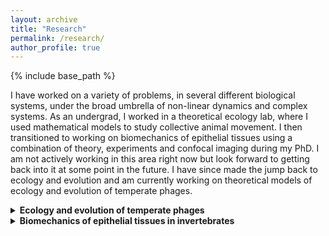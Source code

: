 ```yaml
---
layout: archive
title: "Research"
permalink: /research/
author_profile: true
---
```


{% include base_path %}
<!--- header: --->
<!--- overlay_image: galaxy2.jpg --->

I have worked on a variety of problems, in several different biological systems, under the broad umbrella of non-linear dynamics and complex systems. As an undergrad, I worked in a theoretical ecology lab, where I used mathematical models to study collective animal movement. I then transitioned to working on biomechanics of epithelial tissues using a combination of theory, experiments and confocal imaging during my PhD. I am not actively working in this area right now but look forward to getting back into it at some point in the future. I have since made the jump back to ecology and evolution and am currently working on theoretical models of ecology and evolution of temperate phages.
<details>
  <summary><b>Ecology and evolution of temperate phages</b></summary>

<p>When we normally think of phages (viruses that exclusively infect bacteria), we only think of the lytic life cycle: The virus enters the host cell, hijacks the host machinery to make copies of itself, eventually kills the host and releases its virus offspring that go onto infect other hosts. This picture is true for phages that are obligately lytic. However, temperate phages, in addition to the lytic cycle, can undergo a lysogenic life cycle: they enter the host but instead of hijacking the host machinery, the viral genetic material integrates with that of the host and stays dormant until some internal or external trigger switches it back into the lytic cycle. In this case, the virus replicates when the host cell divides and replicates its own genome. While the lytic life cycle involves antagonism between the phage and its host, lysogeny is mutualistic - the reproductive success of the phage depends on the reproductive success of the host. Thus, temperate phages have a complicated relationship with their hosts which leads to interesting effects all the way from the molecular to the community level, across timescales ranging from virus-host encounter rates to evolutionary timescales. My current research focuses on the ecological and evolutionary consequences of this complicated relationship between temperate phages and their hosts. To do so, I use mathematical models that bridge scales - from cells to populations to communities. I am trying to answer the following questions:</p>
<ol>
  <li>How does multiplicty of infection affect the lysis-lysogeny decision</li>
  <li>How do temperate phages persist and evolve in periodically changing envrionments</li>
  <li>How does lysogeny lead to the formation of coalitions between viruses and their hosts</li>
  </ol>



<!--- <p>The lysis-lysogeny decision is made at the level of individual host cells. It has been shown that the number of phages infecting a cell and host size affect the probability of lysogen formation (Zhang et al. 2021). I am interested in how this cell-level decision is regulated and how it affects the population dynamics of the virus-host system.</p> 


<p>At the population level, lysogen abundance is affected by host and resource availability. In polar marine environments, for example, lysogen abundance varies seasonally with higher and lower abundance in winters (low resource availability) and summers (high resource availability) respectively (Brum et al. 2016). To examine the drivers of viral strategies, I use non-linear ordinary differential equations to model the eco-evolutionary dynamics of temperate phages in fluctuating environments with phages of high and low resource availability.</p>


<p>Induction of lysogens - the process of a lysogen switching back to the lytic cycle - has two consequences: Its bad for the individual lysogen since lysis involves the death of that particular lysogen but, its good for the lysogen population in general because the newly released phage particles can go onto infect new host cells creating new lysogens. So, induction is harmful at the individual level but beneficial at the population level. I am interested in how these conflicting effects at different scales impact community ecology.</p> --->

</details>


<details>
  <summary><b> Biomechanics of epithelial tissues in invertebrates </b></summary>

  <p>Mechanical forces play a fundamental role in shaping biological structure and function. They set limits to length and timescales for these processes. In turn, the dynamical response of biochemical signalling pathways and genetic circuits to these mechanical forces create feedback loops that lead to interesting non-linear effects on the stress-strain relationship of biological materials. During my PhD, I studied consequences of these complex feedback loops at the population, organismal and tissue levels over timescales ranging from months to hours to minutes using <i>Hydra</i> and planarians as my model systems.</p>

  <details>
    <summary><b> Mechanics of self-bisection in planarians </b></summary>
    <a href="https://doi.org/10.1088/1478-3975/ac2f29 ">
    <figure>
      <div style="text-align: center;">
        <img src="../images/PlanarianFission.png" alt="Schematic of planarian fission across three different species" style="width:50%;">
        <figcaption>Figure: (a) Schematics and (b) brightfield images of the fission process in <i>Dugesia japonica</i> (J-planarian), <i>Girardia tigrina</i> (G-planarian) and <i>Schmidtea mediterranea</i> (S-planarian).</figcaption>
      </div>
    </figure>
    </a>
    Flatworms (planarians) reproduce asexually by ripping their body into two (or more) pieces along their length. The pieces then regenerate into fully grown adults. The survival of the offspring pieces has been shown to depend on their size. There are several interesting questions one can ask about this bisection process:
    
  <ol>
  <li>How do animals generate sufficient force to rip themselves apart?</li>
  <li>What decides when an individual should reproduces?</li>
  <li>What decides where along the body the animal should split?</li>
  <li>What sets how many pieces the animal should split into? </li>
  </ol>
    <p> We used live imaging to compare and contrast the kinematics of self bisection in three different planarian species. We showed how they used body shape changes and substrate adhesion to generate the stresses necessary to overcome the ultimate tensile strength of the tissue. We also showed how mechanical constraints affect resource allocation to the offspring produced by this self bisection process and develop predictive models to relate the number and size of the offspring to the size of the parent.
      <br>
      <a href="https://doi.org/10.1088/1478-3975/ac2f29 ">Full article here.</a>
    </p>
  </details>
  
  <details>
    <summary><b> Body axis formation in <i>Hydra</i></b></summary>

      <figure>
      <div style="text-align: center;">
          <video width="640" height="360" autoplay>
              <source src="../images/HydraRegeneration.mp4" type="video/mp4">
              Your browser does not support the video tag.
          </video>
          <figcaption>Regenerating <i>Hydra</i> tissue sphere</figcaption>
          </div>
      </figure>

    <i>Hydra</i> can regenerate from tissue spheres formed from tissue pieces excised from the body column of an adult and, from aggregates of cells. These tissue spheres undergo osmotically driven shape oscillations which are characterized by a sawtooth like timecourse of the radius of the sphere over time. Initially the tissue spheres expand isotropically, characterized by high amplitude long period oscillations. But, over time, the tissue sphere becomes more elliposidal and is characterized by low amplitude short period oscillations. This change in shape and oscillation pattern involves symmetry breaking - at some point, the tissue sphere breaks spherical symmetry and a head-tail axis emerges. This symmetry breaking arises from coupling between the Wnt signalling pathway and mechanical properties of the epithelial tissue for the formation of a chemical gradient that defines the head and tail, as well as the formation of an ellipsoidal body from the initially spherical tissue. We used gain-of-function and loss-of-function experiments to show how a transition in the period and amplitude of osmotically driven shape oscillations in regenerating tissue spheres is caused by the formation of an actively regulated mouth structure. This finding changed our understanding of the temporal markers of key steps during regeneration and axis formation in <i>Hydra</i>

    
Hydra tissue spheres is caused by the formation of an actively regulated mouth structure.
<!---xiii
In chapter ??, we use gain-of-function and loss-of-function experiments to show how a
transition in the period and amplitude of osmotically driven shape oscillations in regenerating
Hydra tissue spheres is caused by the formation of an actively regulated mouth structure.
In chapter 2, we use a combination of experiments and mathematical modelling to study
the dynamics of mouth opening in Hydra. We show how mechanical nearest-neighbor coupling
can be sufficient to generate long range order over long timescales from underlying short range
stochastic forces. We also show how anharmonic elasticity affects can modulate the long range
order of the deformation and its timescale in non-intuitive ways.
In appendix ??, we develop the chemical linalool as a powerful, reversible anesthetic that
can be for imaging Hydra and performing surgical manipulations on them. We characterize the
activity of the linalool, tested it for its short term and long term health effects on the animals
and validated its utility in imaging and surgical applications.
Together, these studies show how non-linear effects produced by the interplay of bio-
chemical signalling, shape changes and mechanical stresses lead to a range of complex dynamical
patterns and behaviors in biological systems. --->
